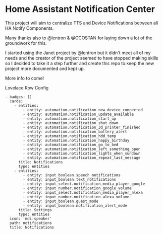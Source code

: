 # Home Assistant Notification Center

This project will aim to centralize TTS and Device Notifications between all HA Notify Components.

Many thanks also to @lentron & @CCOSTAN  for laying down a lot of the groundwork for this.

I started using the Janet project by @lentron but it didn't meet all of my needs and the creator of the project seemed to have stopped making skills so I decided to take it a step further and create this repo to keep the new project more documented and kept up.

More info to come!

Lovelace Row Config

```
- badges: []
  cards:
    - entities:
        - entity: automation.notification_new_device_connected
        - entity: automation.notification_update_available
        - entity: automation.notification_start_up
        - entity: automation.notification_shut_down
        - entity: automation.notification_3d_printer_finished
        - entity: automation.notification_battery_alert
        - entity: automation.notification_hdd_temp
        - entity: automation.notification_happy_birthday
        - entity: automation.notification_go_to_bed
        - entity: automation.notification_left_something_open
        - entity: automation.notification_lights_when_sundown
        - entity: automation.notification_repeat_last_message
      title: Notifications
      type: entities
    - entities:
        - entity: input_boolean.speech_notifications
        - entity: input_boolean.text_notifications
        - entity: input_select.notification_media_player_google
        - entity: input_number.notification_google_volume
        - entity: input_select.notification_media_player_alexa
        - entity: input_number.notification_alexa_volume
        - entity: input_boolean.guest_mode
        - entity: input_boolean.notification_alert_mode
      title: Settings
      type: entities
  icon: 'mdi:speaker'
  path: notifications
  title: Notifications
```
